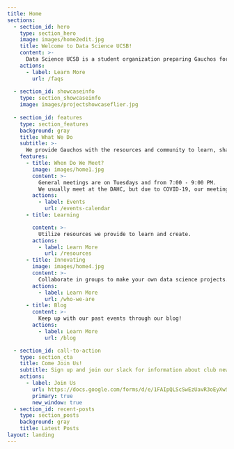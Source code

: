 ```yaml
---
title: Home
sections:
  - section_id: hero
    type: section_hero
    image: images/home2edit.jpg
    title: Welcome to Data Science UCSB!
    content: >-
      Data Science UCSB is a student organization preparing Gauchos for successful careers in data science and analytics.
    actions:
      - label: Learn More
        url: /faqs
        
  - section_id: showcaseinfo
    type: section_showcaseinfo
    image: images/projectshowcaseflier.jpg
  
  - section_id: features
    type: section_features
    background: gray
    title: What We Do
    subtitle: >-
      We provide Gauchos with the resources and community to learn, share, and create in the realm of data science. Our vision is to be the platform through which companies and faculty researchers seek the best data science talent UCSB has to offer, as well as one that empowers students looking to earn this distinction.
    features:
      - title: When Do We Meet?
        image: images/home1.jpg
        content: >-
          General meetings are on Tuesdays and from 7:00 - 9:00 PM.
          We usually meet at the DAHC, but due to COVID-19, our meetings are on Zoom.
        actions:
          - label: Events
            url: /events-calendar
      - title: Learning

        content: >-
          Utilize resources we provide to learn and create.
        actions:
          - label: Learn More
            url: /resources
      - title: Innovating
        image: images/home4.jpg
        content: >-
          Collaborate in groups to make your own data science projects.
        actions:
          - label: Learn More
            url: /who-we-are
      - title: Blog
        content: >-
          Keep up with our past events through our blog!
        actions:
          - label: Learn More
            url: /blog

  - section_id: call-to-action
    type: section_cta
    title: Come Join Us!
    subtitle: Sign up and join our slack for information about club news and other opportunities.
    actions:
      - label: Join Us
        url: https://docs.google.com/forms/d/e/1FAIpQLScSwEzUavR3oEyXwSRg9UViMGBJTBm_2FSJBf4GjGDqDmWI3A/viewform
        primary: true
        new_window: true
  - section_id: recent-posts
    type: section_posts
    background: gray
    title: Latest Posts
layout: landing
---
```

